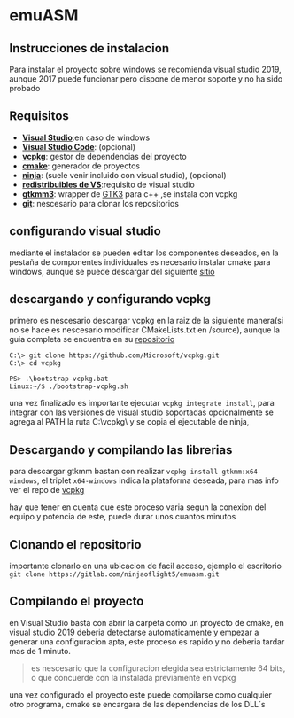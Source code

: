 # emuASM
## Instrucciones de instalacion

Para instalar el proyecto sobre windows se recomienda visual studio 2019, aunque 2017 puede funcionar pero dispone de menor soporte y no ha sido probado

## Requisitos
- [**Visual Studio**](https://visualstudio.microsoft.com/es/vs/):en caso de windows
- [**Visual Studio Code**](https://code.visualstudio.com/): (opcional)
- [**vcpkg**](https://github.com/microsoft/vcpkg): gestor de dependencias del proyecto
- [**cmake**](https://cmake.org/): generador de proyectos
- [**ninja**](https://ninja-build.org/): (suele venir incluido con visual studio), (opcional)
- [**redistribuibles de VS**](https://support.microsoft.com/es-es/help/2977003/the-latest-supported-visual-c-downloads):requisito de visual studio
- [**gtkmm3**](https://www.gtkmm.org/en/): wrapper de [GTK3](https://www.gtk.org/) para c++ ,se instala con vcpkg
- [**git**](https://git-scm.com/): nescesario para clonar los repositorios

## configurando visual studio

mediante el instalador se pueden editar los componentes deseados, en la pestaña de componentes individuales es necesario instalar cmake para windows, aunque se puede descargar del siguiente [sitio](https://cmake.org/download/)

## descargando y configurando vcpkg

primero es nescesario descargar vcpkg en la raiz de la siguiente manera(si no se hace es nescesario modificar CMakeLists.txt en /source), aunque la guia completa se encuentra en su [repositorio](https://github.com/microsoft/vcpkg)

```
C:\> git clone https://github.com/Microsoft/vcpkg.git
C:\> cd vcpkg

PS> .\bootstrap-vcpkg.bat
Linux:~/$ ./bootstrap-vcpkg.sh
```
una vez finalizado es importante ejecutar `vcpkg integrate install`, para integrar con las versiones de visual studio soportadas
opcionalmente se agrega al PATH la ruta C:\vcpkg\ y se copia el ejecutable de ninja,




## Descargando y compilando las librerias
para descargar gtkmm bastan con realizar
`vcpkg install gtkmm:x64-windows`, el triplet `x64-windows` indica la plataforma deseada, para mas info ver el repo de [vcpkg](https://github.com/microsoft/vcpkg)

hay que tener en cuenta que este proceso varia segun la conexion del equipo y potencia de este, puede durar unos cuantos minutos


## Clonando el repositorio
importante clonarlo en una ubicacion de facil acceso, ejemplo el escritorio
`git clone https://gitlab.com/ninjaoflight5/emuasm.git`

## Compilando el proyecto
en Visual Studio basta con abrir la carpeta como un proyecto de cmake, en visual studio 2019 deberia detectarse automaticamente y empezar a generar una configuracion apta, este proceso es rapido y no deberia tardar mas de 1 minuto.
> es nescesario que la configuracion elegida sea estrictamente 64 bits, o que concuerde con la instalada previamente en vcpkg

una vez configurado el proyecto este puede compilarse como cualquier otro programa, cmake se encargara de las dependencias de los DLL´s